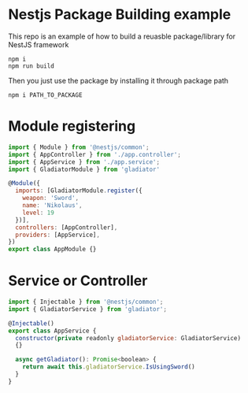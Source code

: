 # Nestjs Package Building example
This repo is an example of how to build a reuasble package/library for NestJS framework

```
npm i
npm run build
```

Then you just use the package by installing it through package path

`npm i PATH_TO_PACKAGE`

# Module registering

```js
import { Module } from '@nestjs/common';
import { AppController } from './app.controller';
import { AppService } from './app.service';
import { GladiatorModule } from 'gladiator'

@Module({
  imports: [GladiatorModule.register({
    weapon: 'Sword',
    name: 'Nikolaus',
    level: 19
  })],
  controllers: [AppController],
  providers: [AppService],
})
export class AppModule {}

```

# Service or Controller

```js
import { Injectable } from '@nestjs/common';
import { GladiatorService } from 'gladiator';

@Injectable()
export class AppService {
  constructor(private readonly gladiatorService: GladiatorService) 
  {}

  async getGladiator(): Promise<boolean> {
    return await this.gladiatorService.IsUsingSword()
  }
}

```
